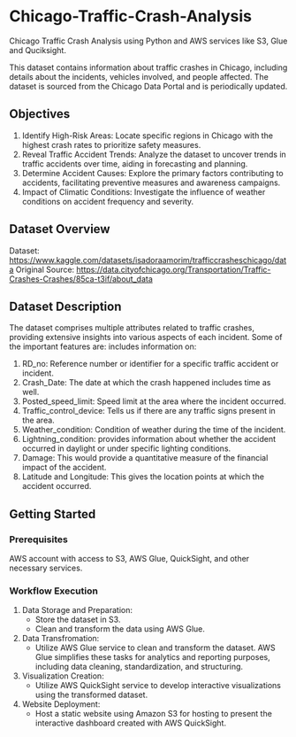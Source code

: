 # Chicago-Traffic-Crash-Analysis
Chicago Traffic Crash Analysis using Python and AWS services like S3, Glue and Quciksight.

This dataset contains information about traffic crashes in Chicago, including details about the incidents, vehicles involved, and people affected. The dataset is sourced from the Chicago Data Portal and is periodically updated. 

## Objectives
1. Identify High-Risk Areas: Locate specific regions in Chicago with the highest crash rates to prioritize safety measures.
2. Reveal Traffic Accident Trends: Analyze the dataset to uncover trends in traffic accidents over time, aiding in forecasting and planning.
3. Determine Accident Causes: Explore the primary factors contributing to accidents, facilitating preventive measures and awareness campaigns.
4. Impact of Climatic Conditions: Investigate the influence of weather conditions on accident frequency and severity.

## Dataset Overview
Dataset: https://www.kaggle.com/datasets/isadoraamorim/trafficcrasheschicago/data
Original Source: https://data.cityofchicago.org/Transportation/Traffic-Crashes-Crashes/85ca-t3if/about_data

## Dataset Description
The dataset comprises multiple attributes related to traffic crashes, providing extensive insights into various aspects of each incident. Some of the important features are: includes information on:
1. RD_no: Reference number or identifier for a specific traffic accident or incident.
2. Crash_Date: The date at which the crash happened includes time as well.
3. Posted_speed_limit: Speed limit at the area where the incident occurred.
4. Traffic_control_device: Tells us if there are any traffic signs present in the area.
5. Weather_condition: Condition of weather during the time of the incident.
6. Lightning_condition: provides information about whether the accident occurred in daylight or under specific lighting conditions.
7. Damage: This would provide a quantitative measure of the financial impact of the accident.
8. Latitude and Longitude: This gives the location points at which the accident occurred.

## Getting Started
### Prerequisites
AWS account with access to S3, AWS Glue, QuickSight, and other necessary services.

### Workflow Execution
1. Data Storage and Preparation:
   * Store the dataset in S3.
   * Clean and transform the data using AWS Glue.
2. Data Transfromation:
   * Utilize AWS Glue service to clean and transform the dataset. AWS Glue simplifies these tasks for analytics and reporting purposes, including data cleaning, standardization, and structuring.
3. Visualization Creation:
   * Utilize AWS QuickSight service to develop interactive visualizations using the transformed dataset.
4. Website Deployment:
   * Host a static website using Amazon S3 for hosting to present the interactive dashboard created with AWS QuickSight. 



